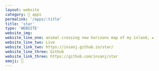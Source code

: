 ```yaml
---
layout: website
category: 🏬 apps
permalink: '/apps/:title'
title: 'star'
type: 'WEBSITE'
website_img: 
website_line_one: animal crossing new horizons map of my island, ★
website_line_two: Live
website_link_two: https://insanj.github.io/star/
website_line_three: Github
website_link_three: https://github.com/insanj/star
emoji: 🥬 
---
```

